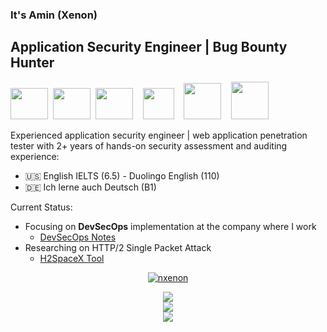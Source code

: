 ### It's Amin (Xenon)

Application Security Engineer | Bug Bounty Hunter
-
<img src="https://user-images.githubusercontent.com/61124903/215664747-c514b3b1-1c74-4aff-94fd-762ca48d2bfe.png" width=60 height=50/>&nbsp;
<img src="https://user-images.githubusercontent.com/61124903/187405052-1a08da05-8db0-4547-a75f-1e95fd35fe51.png" width=60 height=50/>&nbsp;
<img src="https://user-images.githubusercontent.com/61124903/187406068-3ec3f1c7-3974-4c14-8af3-067d1fda93e1.png" width=60 height=50/>&nbsp;&nbsp;&nbsp;
<img src="https://user-images.githubusercontent.com/61124903/187402333-ded325d4-ec1e-4803-b475-3c3b3c809515.png" width=50 height=50/>&nbsp;&nbsp;&nbsp;
<img src="https://user-images.githubusercontent.com/61124903/187406543-924276ff-0de5-4f9a-aeba-f56e3cc59b3c.png" width=60 height=58/>&nbsp;&nbsp;&nbsp;
<img src="https://user-images.githubusercontent.com/67065043/187403233-eb74d324-dcef-4f3d-acb8-c7fbc5cce457.png" width=60 height=60/>&nbsp;&nbsp;&nbsp;


Experienced application security engineer | web application penetration tester with 2+ years of hands-on security assessment and auditing experience:
 
- 🇺🇸 English IELTS (6.5) - Duolingo English (110)
- 🇩🇪 Ich lerne auch Deutsch (B1)

Current Status:

- Focusing on **DevSecOps** implementation at the company where I work
  - [DevSecOps Notes](https://github.com/nxenon/DevSecOps)
- Researching on HTTP/2 Single Packet Attack
  - [H2SpaceX Tool](https://github.com/nxenon/h2spacex) 

<div align="center">

[ ![nxenon](https://www.hackthebox.com/badge/image/280900)](https://app.hackthebox.com/profile/280900)

</div>

<div align="center">
  <img src="https://github-readme-stats.vercel.app/api/top-langs?username=nxenon&layout=compact"/>
</div>

</div>
<div align="center">
  <img src="https://github-readme-streak-stats.herokuapp.com/?user=nxenon"/>
</div>
<div align="center">
 <img src="https://github-profile-summary-cards.vercel.app/api/cards/profile-details?username=nxenon&theme=radical"/>
</div>

[owasp]: https://owasp.org/www-project-web-security-testing-guide/
[burpsuite]: https://portswigger.net/burp
[python]: https://www.python.org/
[scapy]: https://scapy.net/
[flask]: https://flask.palletsprojects.com/
[github]: https://github.com/
[git]: https://git-scm.com/
[nodejs]: https://nodejs.org/
[express]: https://expressjs.com/
[go]: https://go.dev/
[gofiber]: https://gofiber.io/
[linux]: https://ubuntu.com/
